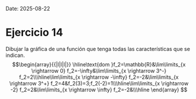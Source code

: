 Date: 2025-08-22

# Ejercicio 14


Dibujar la gráfica de una función que tenga todas las características que se indican.
$$\begin{array}{{|l|l|l|}}
 \hline\text{dom }f_2=\mathbb{R}&\lim\limits_{x \rightarrow 0} f_2=-\infty&\lim\limits_{x \rightarrow 3^-} f_2=2\\\hline\lim\limits_{x \rightarrow -\infty} f_2=-2&\lim\limits_{x \rightarrow 3^+} f_2=4&f_2(3)=3;f_2(-2)=1\\\hline\lim\limits_{x \rightarrow -2} f_2=2&\lim\limits_{x \rightarrow \infty} f_2=-2&\\\hline
\end{array}
$$